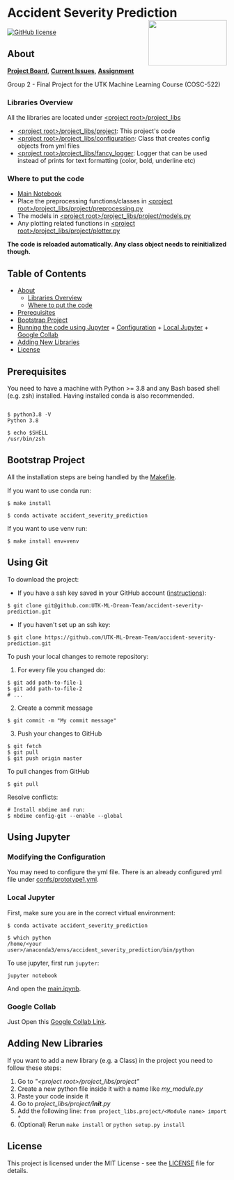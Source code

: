 # Accident Severity Prediction<img src='https://avatars.githubusercontent.com/u/93612370' align='right' width='180' height='104'>
[![GitHub license](https://img.shields.io/badge/license-MIT-blue.svg)](https://raw.githubusercontent.com/UTK-ML-Dream-Team/accident-severity-prediction/master/LICENSE)

## About  <a name = "about"></a>
**[Project Board](https://github.com/UTK-ML-Dream-Team/accident-severity-prediction/projects/1)**, 
**[Current Issues](https://github.com/UTK-ML-Dream-Team/accident-severity-prediction/issues)**, 
**[Assignment](http://web.eecs.utk.edu/~hqi/cosc522/project/proj-final.htm)**

Group 2 - Final Project for the UTK Machine Learning Course (COSC-522)

### Libraries Overview <a name = "lib_overview"></a>

All the libraries are located under [\<project root\>/project_libs](project_libs)
- [\<project root\>/project_libs/project](project_libs/project): This project's code
- [\<project root\>/project_libs/configuration](project_libs/configuration): Class that creates config objects from yml files
- [\<project root\>/project_libs/fancy_logger](project_libs/fancy_logger): Logger that can be used instead of prints for text formatting (color, bold, underline etc)

### Where to put the code  <a name = "#putcode"></a>
- [Main Notebook](main.ipynb)
- Place the preprocessing functions/classes in [\<project root\>/project_libs/project/preprocessing.py](project_libs/project/preprocessing.py)
- The models in [\<project root\>/project_libs/project/models.py](project_libs/project/models.py)
- Any plotting related functions in [\<project root\>/project_libs/project/plotter.py](project_libs/project/plotter.py)

**The code is reloaded automatically. Any class object needs to reinitialized though.** 

## Table of Contents

+ [About](#about)
  + [Libraries Overview](#lib_overview)
  + [Where to put the code](#putcode)
+ [Prerequisites](#prerequisites)
+ [Bootstrap Project](#bootstrap)
+ [Running the code using Jupyter](#jupyter)
      + [Configuration](#configuration)
      + [Local Jupyter](#local_jupyter)
      + [Google Collab](#google_collab)
+ [Adding New Libraries](#adding_libs) 
+ [License](#license)

## Prerequisites <a name = "prerequisites"></a>

You need to have a machine with Python >= 3.8 and any Bash based shell (e.g. zsh) installed.
Having installed conda is also recommended.

```Shell

$ python3.8 -V
Python 3.8

$ echo $SHELL
/usr/bin/zsh

```

## Bootstrap Project <a name = "bootstrap"></a>

All the installation steps are being handled by the [Makefile](Makefile).

If you want to use conda run:
```Shell
$ make install

$ conda activate accident_severity_prediction

```

If you want to use venv run:
```Shell
$ make install env=venv
```

## Using Git <a name = "git"></a>

To download the project:
- If you have a ssh key saved in your GitHub account ([instructions](https://docs.github.com/en/authentication/connecting-to-github-with-ssh/adding-a-new-ssh-key-to-your-github-account)):
```Shell
$ git clone git@github.com:UTK-ML-Dream-Team/accident-severity-prediction.git
```
- If you haven't set up an ssh key:
```Shell
$ git clone https://github.com/UTK-ML-Dream-Team/accident-severity-prediction.git
```


To push your local changes to remote repository:

1. For every file you changed do:
```Shell
$ git add path-to-file-1
$ git add path-to-file-2
# ...
``` 
2. Create a commit message
```Shell
$ git commit -m "My commit message"
```
3. Push your changes to GitHub
```Shell
$ git fetch
$ git pull
$ git push origin master
```

To pull changes from GitHub
```Shell
$ git pull
```

Resolve conflicts:

```Shell
# Install nbdime and run:
$ nbdime config-git --enable --global
```

## Using Jupyter <a name = "jupyter"></a>

### Modifying the Configuration <a name = "configuration"></a>

You may need to configure the yml file. There is an already configured yml file 
under [confs/prototype1.yml](confs/prototype1.yml).

### Local Jupyter <a name = "local_jupyter"></a>

First, make sure you are in the correct virtual environment:

```Shell
$ conda activate accident_severity_prediction

$ which python
/home/<your user>/anaconda3/envs/accident_severity_prediction/bin/python
```

To use jupyter, first run `jupyter`:

```shell
jupyter notebook
```
And open the [main.ipynb](main.ipynb).

### Google Collab <a name = "google_collab"></a>

Just Open this [Google Collab Link](https://colab.research.google.com/github/UTK-ML-Dream-Team/accident-severity-prediction/blob/main/main.ipynb).

## Adding New Libraries <a name = "adding_libs"></a>

If you want to add a new library (e.g. a Class) in the project you need to follow these steps:
1. Go to *"\<project root>/project_libs/project"*
2. Create a new python file inside it with a name like *my_module.py*
3. Paste your code inside it
4. Go to *project_libs/project/__init__.py*
7. Add the following line: ```from project_libs.project/<Module name> import *```
8. (Optional) Rerun `make install` or `python setup.py install` 

## License <a name = "license"></a>

This project is licensed under the MIT License - see the [LICENSE](LICENSE) file for details.



